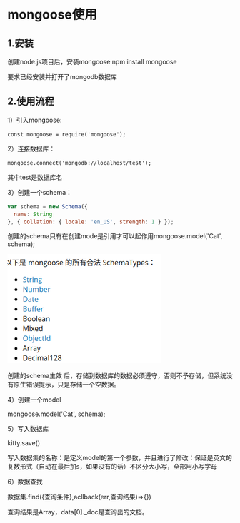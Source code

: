 # mongoose使用

## 1.安装

创建node.js项目后，安装mongoose:npm install mongoose

要求已经安装并打开了mongodb数据库

## 2.使用流程

1）引入mongoose:

```
const mongoose = require('mongoose');
```

2）连接数据库：

```
mongoose.connect('mongodb://localhost/test');
```

其中test是数据库名

3）创建一个schema：

```javascript
var schema = new Schema({
  name: String
}, { collation: { locale: 'en_US', strength: 1 } });
```

创建的schema只有在创建mode是引用才可以起作用mongoose.model('Cat', schema);

![image-20211124161332505](image-20211124161332505.png)

创建的schema生效 后，存储到数据库的数据必须遵守，否则不予存储，但系统没有原生错误提示，只是存储一个空数据。

4）创建一个model

mongoose.model('Cat', schema);

5）写入数据库

kitty.save()

写入数据集的名称：是定义model的第一个参数，并且进行了修改：保证是英文的复数形式（自动在最后加s，如果没有的话）不区分大小写，全部用小写字母

6）数据查找

数据集.find({查询条件},acllback(err,查询结果)=>{})

查询结果是Array，data[0]._doc是查询出的文档。